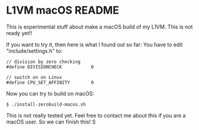 L1VM macOS README
=================
This is experimental stuff about make a macOS build of my L1VM.
This is not ready yet!!

If you want to try it, then here is what I found out so far:
You have to edit "include/settings.h" to:

```
// division by zero checking
#define DIVISIONCHECK           0

// switch on on Linux
#define CPU_SET_AFFINITY		0
```

Now you can try to build on macOS:

```
$ ./install-zerobuild-macos.sh
```

This is not really tested yet. Feel free to contact me about this if you are a macOS user.
So we can finish this!
S
